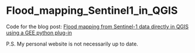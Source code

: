 # Flood_mapping_Sentinel1_in_QGIS
Code for the blog post:
[Flood mapping from Sentinel-1 data directly in QGIS using a GEE python plug-in](https://crisjosil.github.io/posts/2020/10/blog-post-4/) 

P.S. My personal website is not necessarily up to date. 
